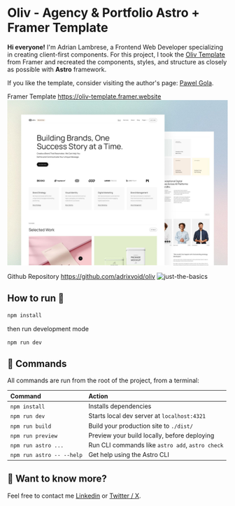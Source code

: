 # Oliv - Agency & Portfolio Astro + Framer Template

**Hi everyone!** I'm Adrian Lambrese, a Frontend Web Developer specializing in creating client-first components. For this project, I took the [Oliv Template](https://oliv-template.framer.website/?via=pawelgola) from Framer and recreated the components, styles, and structure as closely as possible with **Astro** framework.

If you like the template, consider visiting the author's page: [Pawel Gola](https://gola.lemonsqueezy.com/).

Framer Template https://oliv-template.framer.website
![just-the-basics](./public/preview-framer.jpg)

Github Repository https://github.com/adrixvoid/oliv
![just-the-basics](./public/preview-astro-full.png)

## How to run 🚀

```sh
npm install
```

then run development mode

```
npm run dev
```

## 🧞 Commands

All commands are run from the root of the project, from a terminal:

| Command                   | Action                                           |
| :------------------------ | :----------------------------------------------- |
| `npm install`             | Installs dependencies                            |
| `npm run dev`             | Starts local dev server at `localhost:4321`      |
| `npm run build`           | Build your production site to `./dist/`          |
| `npm run preview`         | Preview your build locally, before deploying     |
| `npm run astro ...`       | Run CLI commands like `astro add`, `astro check` |
| `npm run astro -- --help` | Get help using the Astro CLI                     |

## 👀 Want to know more?

Feel free to contact me [Linkedin](https://www.linkedin.com/in/adrian-lambrese) or [Twitter / X](https://x.com/adrixvoid).
